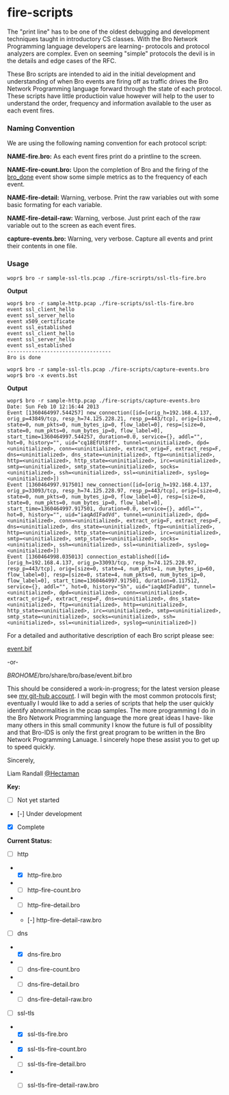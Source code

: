 fire-scripts
=

The "print line" has to be one of the oldest debugging and development techniques taught in introductory CS classes.  With the Bro Network Programming language developers are learning- protocols and protocol analyzers are complex.  Even on seeming "simple" protocols the devil is in the details and edge cases of the RFC.

These Bro scripts are intended to aid in the initial development and understanding of when Bro events are firing off as traffic drives the Bro Network Programming language forward through the state of each protocol.  These scripts have little productioin value however will help to the user to understand the order, frequency and information available to the user as each event fires.

### Naming Convention
We are using the following naming convention for each protocol script:

**NAME-fire.bro:** 
As each event fires print do a printline to the screen.

**NAME-fire-count.bro:** Upon the completion of Bro and the firing of the [bro_done](http://www.bro-ids.org/documentation/scripts/base/event.bif.html#id-bro_done) event show some simple metrics as to the frequency of each event.

**NAME-fire-detail:** Warning, verbose. Print the raw variables out with some basic formating for each variable.

**NAME-fire-detail-raw:** Warning, verbose. Just print each of the raw variable out to the screen as each event fires.

**capture-events.bro:** Warning, very verbose. Capture all events and print their contents in one file.  

### Usage

````
wopr$ bro -r sample-ssl-tls.pcap ./fire-scrirpts/ssl-tls-fire.bro
````

**Output**

    wopr$ bro -r sample-http.pcap ./fire-scripts/ssl-tls-fire.bro
    event ssl_client_hello
    event ssl_server_hello
    event x509_certificate
    event ssl_established
    event ssl_client_hello
    event ssl_server_hello
    event ssl_established
    ----------------------------------
    Bro is done

````
wopr$ bro -r sample-ssl-tls.pcap ./fire-scripts/capture-events.bro
wopr$ bro -x events.bst
````

**Output**

    wopr$ bro -r sample-http.pcap ./fire-scripts/capture-events.bro
    Date: Sun Feb 10 12:16:44 2013
    Event [1360464997.544257] new_connection([id=[orig_h=192.168.4.137, orig_p=43849/tcp, resp_h=74.125.228.21, resp_p=443/tcp], orig=[size=0, state=0, num_pkts=0, num_bytes_ip=0, flow_label=0], resp=[size=0, state=0, num_pkts=0, num_bytes_ip=0, flow_label=0], start_time=1360464997.544257, duration=0.0, service={}, addl="", hot=0, history="", uid="cq18EfUt8ff", tunnel=<uninitialized>, dpd=<uninitialized>, conn=<uninitialized>, extract_orig=F, extract_resp=F, dns=<uninitialized>, dns_state=<uninitialized>, ftp=<uninitialized>, http=<uninitialized>, http_state=<uninitialized>, irc=<uninitialized>, smtp=<uninitialized>, smtp_state=<uninitialized>, socks=<uninitialized>, ssh=<uninitialized>, ssl=<uninitialized>, syslog=<uninitialized>])
    Event [1360464997.917501] new_connection([id=[orig_h=192.168.4.137, orig_p=33093/tcp, resp_h=74.125.228.97, resp_p=443/tcp], orig=[size=0, state=0, num_pkts=0, num_bytes_ip=0, flow_label=0], resp=[size=0, state=0, num_pkts=0, num_bytes_ip=0, flow_label=0], start_time=1360464997.917501, duration=0.0, service={}, addl="", hot=0, history="", uid="iaqAdIFadVd", tunnel=<uninitialized>, dpd=<uninitialized>, conn=<uninitialized>, extract_orig=F, extract_resp=F, dns=<uninitialized>, dns_state=<uninitialized>, ftp=<uninitialized>, http=<uninitialized>, http_state=<uninitialized>, irc=<uninitialized>, smtp=<uninitialized>, smtp_state=<uninitialized>, socks=<uninitialized>, ssh=<uninitialized>, ssl=<uninitialized>, syslog=<uninitialized>])
    Event [1360464998.035013] connection_established([id=[orig_h=192.168.4.137, orig_p=33093/tcp, resp_h=74.125.228.97, resp_p=443/tcp], orig=[size=0, state=4, num_pkts=1, num_bytes_ip=60, flow_label=0], resp=[size=0, state=4, num_pkts=0, num_bytes_ip=0, flow_label=0], start_time=1360464997.917501, duration=0.117512, service={}, addl="", hot=0, history="Sh", uid="iaqAdIFadVd", tunnel=<uninitialized>, dpd=<uninitialized>, conn=<uninitialized>, extract_orig=F, extract_resp=F, dns=<uninitialized>, dns_state=<uninitialized>, ftp=<uninitialized>, http=<uninitialized>, http_state=<uninitialized>, irc=<uninitialized>, smtp=<uninitialized>, smtp_state=<uninitialized>, socks=<uninitialized>, ssh=<uninitialized>, ssl=<uninitialized>, syslog=<uninitialized>])
 


For a detailed and authoritative description of each Bro script please see:

[event.bif](http://www.bro-ids.org/documentation/scripts/base/event.bif.html)

-or-

$BROHOME$/bro/share/bro/base/event.bif.bro

This should be considered a work-in-progress; for the latest version please see [my git-hub account](https://github.com/LiamRandall).  I will begin with the most common protocols first; eventually I would like to add a series of scripts that help the user quickly identify abnormalities in the pcap samples.  The more programming I do in the Bro Network Programming language the more great ideas I have- like many others in this small community I know the future is full of possiblity and that Bro-IDS is only the first great program to be written in the Bro Network Programming Lanuage.  I sincerely hope these assist you to get up to speed quickly.

Sincerely,

Liam Randall  [@Hectaman](https://twitter.com/hectaman)


**Key:**
- [ ] Not yet started
- [-] Under development
- [X] Complete


**Current Status:**

- [ ] http
- - [X] http-fire.bro
- - [ ] http-fire-count.bro
- - [ ] http-fire-detail.bro
- - [-] http-fire-detail-raw.bro
- [ ] dns
- - [X] dns-fire.bro
- - [ ] dns-fire-count.bro
- - [ ] dns-fire-detail.bro
- - [ ] dns-fire-detail-raw.bro
- [ ] ssl-tls
- - [X] ssl-tls-fire.bro
- - [X] ssl-tls-fire-count.bro
- - [ ] ssl-tls-fire-detail.bro
- - [ ] ssl-tls-fire-detail-raw.bro

